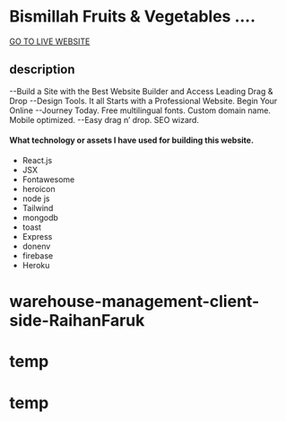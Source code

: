 # Bismillah Fruits & Vegetables ....

[GO TO LIVE WEBSITE](https://asighnment-11-projects.web.app/)

## description
--Build a Site with the Best Website Builder and Access Leading Drag & Drop --Design Tools. It all Starts with a Professional Website. Begin Your Online --Journey Today. Free multilingual fonts. Custom domain name. Mobile optimized. --Easy drag n’ drop. SEO wizard.

#### What technology or assets I have used for building this website.
* React.js
* JSX
* Fontawesome
* heroicon
* node js 
* Tailwind
* mongodb
* toast
* Express
* donenv
* firebase
* Heroku
# warehouse-management-client-side-RaihanFaruk

# temp
# temp
